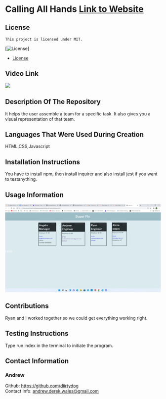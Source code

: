 # Calling All Hands  [Link to Website](https://github.com/diirtydog/Calling-All-Hands)
  ## License
    This project is licensed under MIT.
  [![License](https://img.shields.io/badge/License-MIT-blue.svg)]
  * [License](#license)
  ## Video Link
  <img src="images\Untitled_ Jan 9, 2022 9_03 PM (1).gif">
  
  ## Description Of The Repository
  It helps the user assemble a team for a specific task. It also gives you a visual representation of that team.
  ## Languages That Were Used During Creation
  HTML,CSS,Javascript
  ## Installation Instructions
  You have to install npm, then install inquirer and also install jest if you want to testanything.
  ## Usage Information
  
  <img src="images\calling.png" alt="website">

  ## Contributions
  Ryan and I worked together so we could get everything working right.
  ## Testing Instructions
  Type run index in the terminal to initiate the program.
  ## Contact Information
  ### Andrew   
  Github: https://github.com/diirtydog   
  Contact Info: andrew.derek.wales@gmail.com


